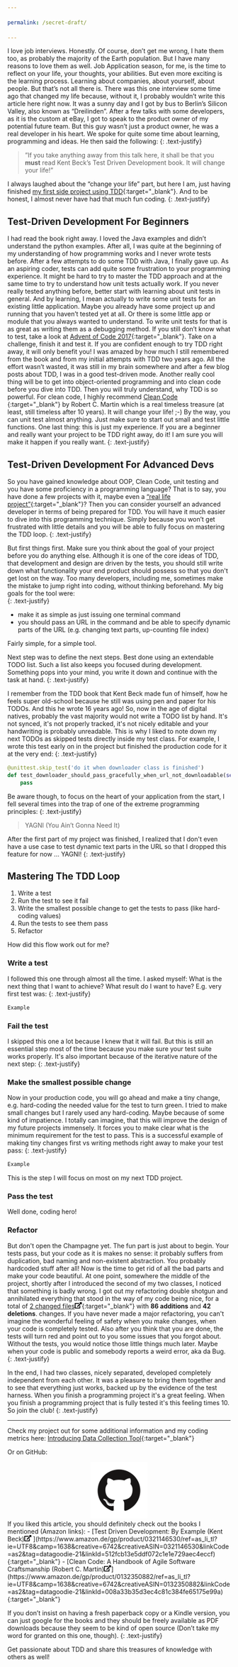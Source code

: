 ```yaml
---

permalink: /secret-draft/

---
```


I love job interviews. Honestly. Of course, don’t get me wrong, I hate them too, as probably the majority of the Earth population. But I have many reasons to love them as well. Job Application season, for me, is the time to reflect on your life, your thoughts, your abilities. But even more exciting is the learning process. Learning about companies,  about yourself, about people. But that’s not all there is. There was this one interview some time ago that changed my life because, without it, I probably wouldn’t write this article here right now. 
It was a sunny day and I got by bus to Berlin’s Silicon Valley, also known as “Dreilinden”. After a few talks with some developers, as it is the custom at eBay, I got to speak to the product owner of my potential future team. But this guy wasn’t just a product owner, he was a real developer in his heart. We spoke for quite some time about learning, programming and ideas. He then said the following: 
{: .text-justify}

> ”If you take anything away from this talk here, it shall be that you **must** read Kent Beck’s Test Driven Development book. It will change your life!”

I always laughed about the “change your life” part, but here I am, just having finished [my first side project using TDD](datagoodie.com/blog/introducing-data-collection-tool){:target="_blank"}. And to be honest, I almost never have had that much fun coding.
{: .text-justify}

## Test-Driven Development For Beginners
I had read the book right away. I loved the Java examples and didn’t understand the python examples. After all, I was quite at the beginning of my understanding of how programming works and I never wrote tests before. After a few attempts to do some TDD with Java, I finally gave up. As an aspiring coder, tests can add quite some frustration to your programming experience. It might be hard to try to master the TDD approach and at the same time to try to understand how unit tests actually work. If you never really tested anything before, better start with learning about unit tests in general. And by learning, I mean actually to write some unit tests for an existing little application. Maybe you already have some project up and running that you haven’t tested yet at all. Or there is some little app or module that you always wanted to understand. To write unit tests for that is as great as writing them as a debugging method. If you still don’t know what to test, take a look at [Advent of Code 2017](http://adventofcode.com){:target="_blank"}. Take on a challenge, finish it and test it. 
If you are confident enough to try TDD right away, it will only benefit you! I was amazed by how much I still remembered from the book and from my initial attempts with TDD two years ago. All the effort wasn’t wasted, it was still in my brain somewhere and after a few blog posts about TDD, I was in a good test-driven mode.
Another really cool thing will be to get into object-oriented programming and into clean code before you dive into TDD. Then you will truly understand, why TDD is so powerful. For clean code, I highly recommend [Clean Code ](https://www.amazon.de/gp/product/0132350882/ref=as_li_tl?ie=UTF8&camp=1638&creative=6742&creativeASIN=0132350882&linkCode=as2&tag=datagoodie-21&linkId=7742c71da1d3158a51294e7d1f026a24){:target="_blank"} by Robert C. Martin which is a real timeless treasure (at least, still timeless after 10 years). It will change your life! ;-)
By the way, you can unit test almost anything. Just make sure to start out small and test little functions.
One last thing: this is just my experience. If you are a beginner and really want your project to be TDD right away, do it! I am sure you will make it happen if you really want. 
{: .text-justify}

## Test-Driven Development For Advanced Devs
So you have gained knowledge about OOP, Clean Code, unit testing and you have some proficiency in a programming language? That is to say, you have done a few projects with it, maybe even a [“real life project”](datagoodie.com//blog/lessons-learned-neo4j-big-data-import){:target="_blank"}? Then you can consider yourself an advanced developer in terms of being prepared for TDD. You will have it much easier to dive into this programming technique. Simply because you won’t get frustrated with little details and you will be able to fully focus on mastering the TDD loop.
{: .text-justify}

But first things first. Make sure you think about the goal of your project before you do anything else. Although it is one of the core ideas of TDD, that development and design are driven by the tests, you should still write down what functionality your end product should possess so that you don't get lost on the way. Too many developers, including me, sometimes make the mistake to jump right into coding, without thinking beforehand. My big goals for the tool were:  
{: .text-justify}

- make it as simple as just issuing one terminal command
- you should pass an URL in the command and be able to specify dynamic parts of the URL (e.g. changing text parts, up-counting file index)

Fairly simple, for a simple tool. 

Next step was to define the next steps. Best done using an extendable TODO list. Such a list also keeps you focused during development. Something pops into your mind, you write it down and continue with the task at hand. 
{: .text-justify}

I remember from the TDD book that Kent Beck made fun of himself, how he feels super old-school because he still was using pen and paper for his TODOs. And this he wrote 16 years ago! So, now in the age of digital natives, probably the vast majority would not write a TODO list by hand. It's not synced, it's not properly tracked, it's not nicely editable and your handwriting is probably unreadable. This is why I liked to note down my next TODOs as skipped tests directly inside my test class. For example, I wrote this test early on in the project but finished the production code for it at the very end:
{: .text-justify}

```python
@unittest.skip_test('do it when downloader class is finished')
def test_downloader_should_pass_gracefully_when_url_not_downloadable(self):
    pass
```
Be aware though, to focus on the heart of your application from the start, I fell several times into the trap of one of the extreme programming principles:
{: .text-justify}

> YAGNI (You Ain’t Gonna Need It)

After the first part of my project was finished, I realized that I don't even have a use case to test dynamic text parts in the URL so that I dropped this feature for now ... YAGNI!
{: .text-justify}

## Mastering The TDD Loop
1. Write a test
2. Run the test to see it fail
3. Write the smallest possible change to get the tests to pass (like hard-coding values)
4. Run the tests to see them pass
5. Refactor

How did this flow work out for me? 

### Write a test
I followed this one through almost all the time. I asked myself: What is the next thing that I want to achieve? What result do I want to have? E.g. very first test was:
{: .text-justify}
```python
Example
```

### Fail the test
I skipped this one a lot because I knew that it will fail. But this is still an essential step most of the time because you make sure your test suite works properly. It's also important because of the iterative nature of the next step:
{: .text-justify}

### Make the smallest possible change
Now in your production code, you will go ahead and make a tiny change, e.g. hard-coding the needed value for the test to turn green. I tried to make small changes but I rarely used any hard-coding. Maybe because of some kind of impatience. I totally can imagine, that this will improve the design of my future projects immensely. It forces you to make clear what is the minimum requirement for the test to pass. This is a successful example of making tiny changes first vs writing methods right away to make your test pass: 
{: .text-justify}

```python
Example
```
This is the step I will focus on most on my next TDD project. 

### Pass the test
Well done, coding hero! 

### Refactor
But don't open the Champagne yet. The fun part is just about to begin. Your tests pass, but your code as it is makes no sense: it probably suffers from duplication, bad naming and non-existent abstraction. You probably hardcoded stuff after all! Now is the time to get rid of all the bad parts and make your code beautiful. At one point, somewhere the middle of the project, shortly after I introduced the second of my two classes, I noticed that something is badly wrong. I got out my refactoring double shotgun and annihilated everything that stood in the way of my code being nice, for a total of [2 changed files<img src="/assets/images/icons/external-link-alt-solid.svg" width="16px">](https://github.com/RichStone/data-collection-download-tool/commit/9d8c3d5a6dc3a177d5a4c959a39e2a0ef3e399cd){:target="_blank"} with **86 additions** and **42 deletions**. changes. If you have never made a major refactoring, you can't imagine the wonderful feeling of safety when you make changes, when your code is completely tested. Also after you think that you are done, the tests will turn red and point out to you some issues that you forgot about. Without the tests, you would notice those little things much later. Maybe when your code is public and somebody reports a weird error, aka da Bug. 
{: .text-justify}

In the end, I had two classes, nicely separated, developed completely independent from each other. It was a pleasure to bring them together and to see that everything just works, backed up by the evidence of the test harness. When you finish a programming project it's a great feeling. When you finish a programming project that is fully tested it's this feeling times 10. So join the club!
{: .text-justify}
___
Check my project out for some additional information and my coding metrics here:
[Introducing Data Collection Tool](datagoodie.com/blog/introducing-data-collection-tool){:target="_blank"}

Or on GitHub:
<div style="display: block; text-align: center;">
    <a href="https://github.com/RichStone/data-collection-download-tool" target="_blank">
        <img src="/assets/images/logos/GitHub-Mark.png" width="128">
    </a>
</div>
If you liked this article, you should definitely check out the books I mentioned (Amazon links):
- [Test Driven Development: By Example (Kent Beck)<img src="/assets/images/icons/external-link-alt-solid.svg" width="16px"> ](https://www.amazon.de/gp/product/0321146530/ref=as_li_tl?ie=UTF8&camp=1638&creative=6742&creativeASIN=0321146530&linkCode=as2&tag=datagoodie-21&linkId=512fcb13e5ddf072c1e1e729aec4eccf){:target="_blank"}
- [Clean Code: A Handbook of Agile Software Craftsmanship (Robert C. Martin)<img src="/assets/images/icons/external-link-alt-solid.svg" width="16px">](https://www.amazon.de/gp/product/0132350882/ref=as_li_tl?ie=UTF8&camp=1638&creative=6742&creativeASIN=0132350882&linkCode=as2&tag=datagoodie-21&linkId=008a33b35d3ec4c81c384fe65175e99a){:target="_blank"}

If you don’t insist on having a fresh paperback copy or a Kindle version, you can just google for the books and they should be freely available as PDF downloads because they seem to be kind of open source (Don’t take my word for granted on this one, though).
{: .text-justify}

Get passionate about TDD and share this treasures of knowledge with others as well!